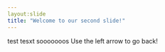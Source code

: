 ```yaml
---
layout:slide
title: "Welcome to our second slide!"
---
```

test tesxt sooooooos
Use the left arrow to go back!
